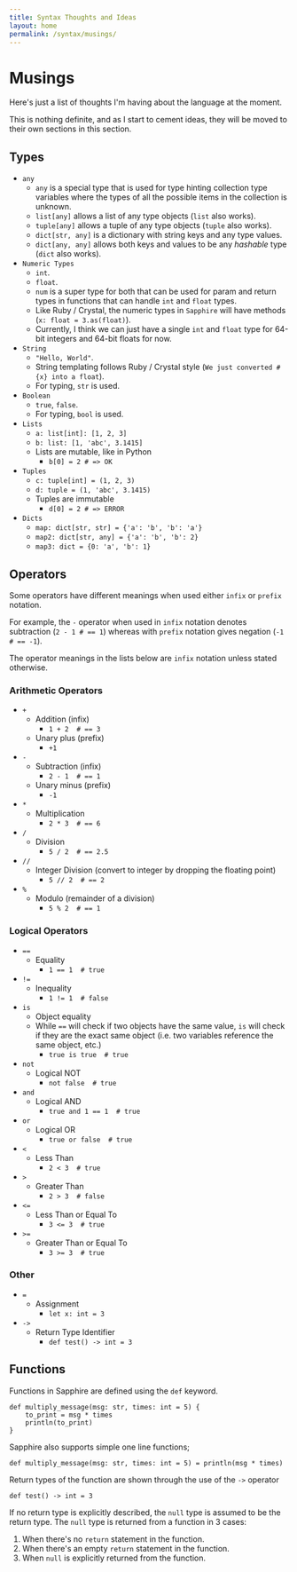 ```yaml
---
title: Syntax Thoughts and Ideas
layout: home
permalink: /syntax/musings/
---
```


# Musings
Here's just a list of thoughts I'm having about the language at the moment.

This is nothing definite, and as I start to cement ideas, they will be moved to their own sections in this section.

## Types

- `any`
    - `any` is a special type that is used for type hinting collection type variables where the types of all the possible items in the collection is unknown.
    - `list[any]` allows a list of any type objects (`list` also works).
    - `tuple[any]` allows a tuple of any type objects (`tuple` also works).
    - `dict[str, any]` is a dictionary with string keys and any type values.
    - `dict[any, any]` allows both keys and values to be any *hashable* type (`dict` also works).
- `Numeric Types`
    - `int`.
    - `float`.
    - `num` is a super type for both that can be used for param and return types in functions that can handle `int` and `float` types.
    - Like Ruby / Crystal, the numeric types in `Sapphire` will have methods (`x: float = 3.as(float)`).
    - Currently, I think we can just have a single `int` and `float` type for 64-bit integers and 64-bit floats for now.
- `String`
    - `"Hello, World"`.
    - String templating follows Ruby / Crystal style (`We just converted #{x} into a float`).
    - For typing, `str` is used.
- `Boolean`
    - `true`, `false`.
    - For typing, `bool` is used.
- `Lists`
    - `a: list[int]: [1, 2, 3]`
    - `b: list: [1, 'abc', 3.1415]`
    - Lists are mutable, like in Python
        - `b[0] = 2 # => OK`
- `Tuples`
    - `c: tuple[int] = (1, 2, 3)`
    - `d: tuple = (1, 'abc', 3.1415)`
    - Tuples are immutable
        - `d[0] = 2 # => ERROR`
- `Dicts`
    - `map: dict[str, str] = {'a': 'b', 'b': 'a'}`
    - `map2: dict[str, any] = {'a': 'b', 'b': 2}`
    - `map3: dict = {0: 'a', 'b': 1}`

## Operators

Some operators have different meanings when used either `infix` or `prefix` notation.

For example, the `-` operator when used in `infix` notation denotes subtraction (`2 - 1 # == 1`) whereas with `prefix` notation gives negation (`-1 # == -1`).

The operator meanings in the lists below are `infix` notation unless stated otherwise.

### Arithmetic Operators
- `+`
    - Addition (infix)
        - `1 + 2  # == 3`
    - Unary plus (prefix)
        - `+1`
- `-`
    - Subtraction (infix)
        - `2 - 1  # == 1`
    - Unary minus (prefix)
        - `-1`
- `*`
    - Multiplication
        - `2 * 3  # == 6`
- `/`
    - Division
        - `5 / 2  # == 2.5`
- `//`
    - Integer Division (convert to integer by dropping the floating point)
        - `5 // 2  # == 2`
- `%`
    - Modulo (remainder of a division)
        - `5 % 2  # == 1`

### Logical Operators
- `==`
    - Equality
        - `1 == 1  # true`
- `!=`
    - Inequality
        - `1 != 1  # false`
- `is`
    - Object equality
    - While `==` will check if two objects have the same value, `is` will check if they are the exact same object (i.e. two variables reference the same object, etc.)
        - `true is true  # true`
- `not`
    - Logical NOT
        - `not false  # true`
- `and`
    - Logical AND
        - `true and 1 == 1  # true`
- `or`
    - Logical OR
        - `true or false  # true`
- `<`
    - Less Than
        - `2 < 3  # true`
- `>`
    - Greater Than
        - `2 > 3  # false`
- `<=`
    - Less Than or Equal To
        - `3 <= 3  # true`
- `>=`
    - Greater Than or Equal To
        - `3 >= 3  # true`

### Other
- `=`
    - Assignment
        - `let x: int = 3`
- `->`
    - Return Type Identifier
        - `def test() -> int = 3`

## Functions

Functions in Sapphire are defined using the `def` keyword.

```sapphire
def multiply_message(msg: str, times: int = 5) {
    to_print = msg * times
    println(to_print)
}
```

Sapphire also supports simple one line functions;

```sapphire
def multiply_message(msg: str, times: int = 5) = println(msg * times)
```

Return types of the function are shown through the use of the `->` operator

```sapphire
def test() -> int = 3
```

If no return type is explicitly described, the `null` type is assumed to be the return type.
The `null` type is returned from a function in 3 cases:
1. When there's no `return` statement in the function.
2. When there's an empty `return` statement in the function.
3. When `null` is explicitly returned from the function.
